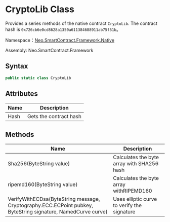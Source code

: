 # CryptoLib Class

Provides a series methods of the native contract `CryptoLib`. The contract hash is `0x726cb6e0cd8628a1350a611384688911ab75f51b`。

Namespace：[Neo.SmartContract.Framework.Native](../Neo.SmartContract.Framework.Native.md)

Assembly: Neo.SmartContract.Framework

## Syntax

```c#
public static class CryptoLib
```

## Attributes

| Name | Description            |
| ---- | ---------------------- |
| Hash | Gets the contract hash |

## Methods

| Name                                   | Description   |
| ---------------------------------------- | --------------- |
| Sha256(ByteString value) | Calculates the byte array with SHA256 hash |
| ripemd160(ByteString value) | Calculates the byte array withRIPEMD160 |
| VerifyWithECDsa(ByteString message, Cryptography.ECC.ECPoint pubkey, ByteString signature, NamedCurve curve) | Uses elliptic curve to verify the signature |